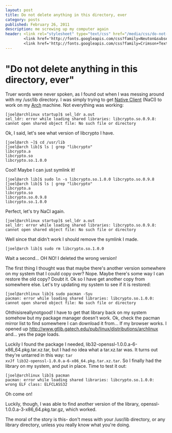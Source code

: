 ```yaml
---
layout: post
title: Do not delete anything in this directory, ever
category: posts
published: February 26, 2011
description: me screwing up my computer again
header: <link rel="stylesheet" type="text/css" href="/media/css/do-not-delete.css" />
        <link href='http://fonts.googleapis.com/css?family=Neuton&subset=latin' rel='stylesheet' type='text/css'>
        <link href='http://fonts.googleapis.com/css?family=Crimson+Text&subset=latin' rel='stylesheet' type='text/css'>
---
```

<h1 id="bigIntro">"Do not delete anything in this directory, ever"</h1>

Truer words were never spoken, as I found out when I was messing around with my /usr/lib directory. I was simply trying to get <a href="http://code.google.com/p/nativeclient/">Native Client</a> (NaCl) to work on my <a href="http://www.archlinux.org/">Arch</a> machine. Not everything was working:

```
[joel@archlinux startup]$ sel_ldr a.out
sel_ldr: error while loading shared libraries: libcrypto.so.0.9.8: cannot open shared object file: No such file or directory
```

Ok, I said, let's see what version of libcrypto I have.

```
[joel@arch ~]$ cd /usr/lib
[joel@arch lib]$ ls | grep "libcrypto"
libcrypto.a
libcrypto.so
libcrypto.so.1.0.0
```

Cool! Maybe I can just symlink it!

```
[joel@arch lib]$ sudo ln -s libcrypto.so.1.0.0 libcrypto.so.0.9.8
[joel@arch lib]$ ls | grep "libcrypto"
libcrypto.a
libcrypto.so
libcrypto.so.0.9.8
libcrypto.so.1.0.0
```

Perfect, let's try NaCl again.

```
[joel@archlinux startup]$ sel_ldr a.out
sel_ldr: error while loading shared libraries: libcrypto.so.0.9.8: cannot open shared object file: No such file or directory
```

Well since that didn't work I should remove the symlink I made.

```
[joel@arch lib]$ sudo rm libcrypto.so.1.0.0
```

Wait a second... OH NO! I deleted the wrong version!

The first thing I thought was that maybe there's another version somewhere on my system that I could copy over? Nope. Maybe there's some way I can restore the old copy? Doubt it. Ok so I have get another copy from somewhere else. Let's try updating my system to see if it is restored:

```
[joel@archlinux lib]$ sudo pacman -Syu
pacman: error while loading shared libraries: libcrypto.so.1.0.0: cannot open shared object file: No such file or directory
```

Ohthisisreallynotgood! I have to get that library back on my system somehow but my package manager doesn't work. Ok, check the pacman mirror list to find somewhere I can download it from... If my browser works.  I opened up <a href="http://www.gtlib.gatech.edu/pub/linux/distributions/archlinux">http://www.gtlib.gatech.edu/pub/linux/distributions/archlinux</a> and... yes the page loads.

Luckily I found the package I needed, lib32-openssl-1.0.0.a-6-x86_64.pkg.tar.xz.tar, but I had no idea what a tar.xz.tar was. It turns out they're untarred in this way: <code>tar xvJf lib32-openssl-1.0.0.a-6-x86_64.pkg.tar.xz.tar</code>. So I finally had the library on my system, and put in place. Time to test it out:

```
[joel@archlinux lib]$ pacman
pacman: error while loading shared libraries: libcrypto.so.1.0.0: wrong ELF class: ELFCLASS32
```

Oh come on!

Luckily, though, I was able to find another version of the library, openssl-1.0.0.a-3-x86_64.pkg.tar.gz, which worked.

The moral of the story is this- don't mess with your /usr/lib directory, or any library directory, unless you really know what you're doing.
